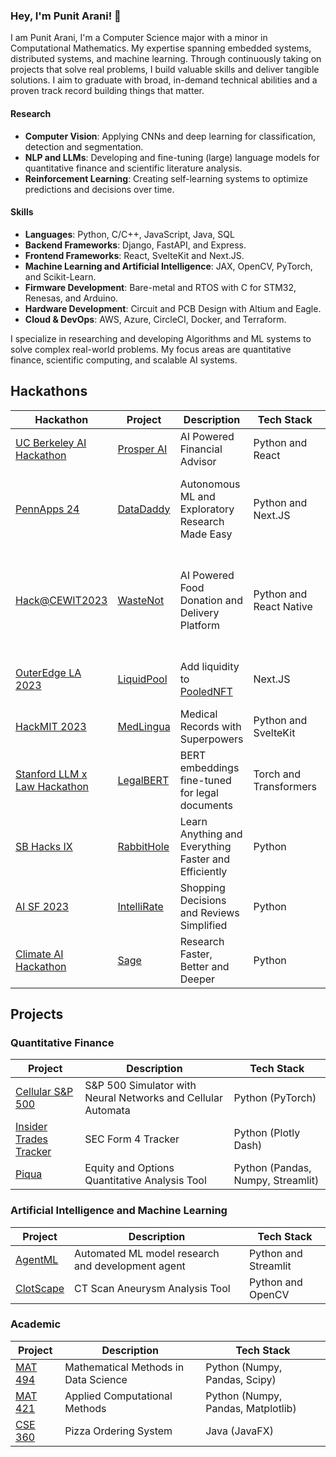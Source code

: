 ### Hey, I'm Punit Arani! 👋

I am Punit Arani, I'm a Computer Science major with a minor in Computational Mathematics.
My expertise spanning embedded systems, distributed systems, and machine learning.
Through continuously taking on projects that solve real problems, I build valuable skills and deliver tangible solutions.
I aim to graduate with broad, in-demand technical abilities and a proven track record building things that matter.

#### Research

- **Computer Vision**: Applying CNNs and deep learning for classification, detection and segmentation.
- **NLP and LLMs**: Developing and fine-tuning (large) language models for quantitative finance and scientific literature analysis.
- **Reinforcement Learning**: Creating self-learning systems to optimize predictions and decisions over time.

#### Skills

- **Languages**: Python, C/C++, JavaScript, Java, SQL
- **Backend Frameworks**: Django, FastAPI, and Express.
- **Frontend Frameworks**: React, SvelteKit and Next.JS.
- **Machine Learning and Artificial Intelligence**: JAX, OpenCV, PyTorch, and Scikit-Learn.
- **Firmware Development**: Bare-metal and RTOS with C for STM32, Renesas, and Arduino.
- **Hardware Development**: Circuit and PCB Design with Altium and Eagle.
- **Cloud & DevOps**: AWS, Azure, CircleCI, Docker, and Terraform.

I specialize in researching and developing Algorithms and ML systems to solve complex real-world problems.
My focus areas are quantitative finance, scientific computing, and scalable AI systems.

## Hackathons

| Hackathon                                                                                          | Project                                                   | Description                                          | Tech Stack              | Prizes                                                                |
| -------------------------------------------------------------------------------------------------- | --------------------------------------------------------- | ---------------------------------------------------- | ----------------------- | --------------------------------------------------------------------- |
| [UC Berkeley AI Hackathon](https://devpost.com/software/prosper-ai)                                | [Prosper AI](https://devpost.com/software/prosper-ai?)    | AI Powered Financial Advisor                         | Python and React        | Grand Prize                                                           |
| [PennApps 24](https://devpost.com/software/analyzeai-4aq2gb)                                       | [DataDaddy](https://github.com/punitarani/pennapps)       | Autonomous ML and Exploratory Research Made Easy     | Python and Next.JS      | Best Financial Hack (sponsored by Capital One)                        |
| [Hack@CEWIT2023](https://www.cewit.org/hackatcewit/About/Past%20Winners?accordion=content-d19e103) | [WasteNot](https://github.com/punitarani/wastenot)        | AI Powered Food Donation and Delivery Platform       | Python and React Native | AI Mastermind, Climate Action Hero, Hacking Hero, and HealthTech Hero |
| [OuterEdge LA 2023](https://mpost.io/outer-edge-la-2023-hosts-hackathon-winners-announced/)        | [LiquidPool](https://github.com/punitarani/liquidpool-v2) | Add liquidity to [PooledNFT](https://poolednft.com/) | Next.JS                 | HiFi Bounty For Using Pooled NFTs                                     |
| [HackMIT 2023](https://devpost.com/software/medlingua)                                             | [MedLingua](https://github.com/punitarani/scraibe)        | Medical Records with Superpowers                     | Python and SvelteKit    |                                                                       |
| [Stanford LLM x Law Hackathon](https://law.stanford.edu/event/llm-x-law-hackathon/)                | [LegalBERT](https://github.com/punitarani/legalbert)      | BERT embeddings fine-tuned for legal documents       | Torch and Transformers  |                                                                       |
| [SB Hacks IX](https://devpost.com/software/rabbithole)                                             | [RabbitHole](https://github.com/punitarani/rabbithole)    | Learn Anything and Everything Faster and Efficiently | Python                  |                                                                       |
| [AI SF 2023](https://devpost.com/software/intellirate)                                             | [IntelliRate](https://github.com/punitarani/fivestar)     | Shopping Decisions and Reviews Simplified            | Python                  |                                                                       |
| [Climate AI Hackathon](https://devpost.com/software/sage-287gx5)                                   | [Sage](https://github.com/punitarani/sage)                | Research Faster, Better and Deeper                   | Python                  |                                                                       |

## Projects

### Quantitative Finance

| Project                                                                      | Description                                                  | Tech Stack                        |
| ---------------------------------------------------------------------------- | ------------------------------------------------------------ | --------------------------------- |
| [Cellular S&P 500](https://github.com/punitarani/cellular-sp500)             | S&P 500 Simulator with Neural Networks and Cellular Automata | Python (PyTorch)                  |
| [Insider Trades Tracker](https://github.com/punitarani/InsiderTradesTracker) | SEC Form 4 Tracker                                           | Python (Plotly Dash)              |
| [Piqua](https://github.com/punitarani/piqua)                                 | Equity and Options Quantitative Analysis Tool                | Python (Pandas, Numpy, Streamlit) |

### Artificial Intelligence and Machine Learning

| Project                                              | Description                                       | Tech Stack           |
| ---------------------------------------------------- | ------------------------------------------------- | -------------------- |
| [AgentML](https://github.com/punitarani/agentml)     | Automated ML model research and development agent | Python and Streamlit |
| [ClotScape](https://github.com/punitarani/clotscape) | CT Scan Aneurysm Analysis Tool                    | Python and OpenCV    |

### Academic

| Project                                                 | Description                          | Tech Stack                         |
| ------------------------------------------------------- | ------------------------------------ | ---------------------------------- |
| [MAT 494](https://github.com/punitarani/MAT-494)        | Mathematical Methods in Data Science | Python (Numpy, Pandas, Scipy)      |
| [MAT 421](https://github.com/punitarani/MAT-421)        | Applied Computational Methods        | Python (Numpy, Pandas, Matplotlib) |
| [CSE 360](https://github.com/punitarani/cse360-project) | Pizza Ordering System                | Java (JavaFX)                      |
